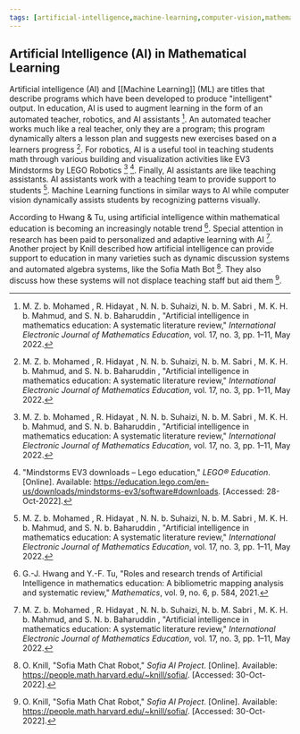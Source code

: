 ```yaml
---
tags: [artificial-intelligence,machine-learning,computer-vision,mathematical-learning]
---
```


## Artificial Intelligence (AI) in Mathematical Learning

Artificial intelligence (AI) and [[Machine Learning]] (ML) are titles that describe programs which have been developed to produce "intelligent" output.  In education, AI is used to augment learning in the form of an automated teacher, robotics, and AI assistants [^1].  An automated teacher works much like a real teacher, only they are a program; this program dynamically alters a lesson plan and suggests new exercises based on a learners progress [^1].  For robotics, AI is a useful tool in teaching students math through various building and visualization activities like EV3 Mindstorms by LEGO Robotics [^1] [^2].  Finally, AI assistants are like teaching assistants.  AI assistants work with a teaching team to provide support to students [^1].  Machine Learning functions in similar ways to AI while computer vision dynamically assists students by recognizing patterns visually.

According to Hwang & Tu, using artificial intelligence within mathematical education is becoming an increasingly notable trend [^3].  Special attention in research has been paid to personalized and adaptive learning with AI [^1].  Another project by Knill described how artificial intelligence can provide support to education in many varieties such as dynamic discussion systems and automated algebra systems, like the Sofia Math Bot [^4].  They also discuss how these systems will not displace teaching staff but aid them [^4].

[^1]: M. Z. b. Mohamed , R. Hidayat , N. N. b. Suhaizi, N. b. M. Sabri , M. K. H. b. Mahmud, and S. N. b. Baharuddin , "Artificial intelligence in mathematics education: A systematic literature review," _International Electronic Journal of Mathematics Education_, vol. 17, no. 3, pp. 1–11, May 2022.
[^2]: "Mindstorms EV3 downloads – Lego education," _LEGO® Education_. \[Online\]. Available: https://education.lego.com/en-us/downloads/mindstorms-ev3/software#downloads. \[Accessed: 28-Oct-2022\].
[^3]: G.-J. Hwang and Y.-F. Tu, "Roles and research trends of Artificial Intelligence in mathematics education: A bibliometric mapping analysis and systematic review," _Mathematics_, vol. 9, no. 6, p. 584, 2021.
[^4]: O. Knill, "Sofia Math Chat Robot," _Sofia AI Project_. \[Online\]. Available: https://people.math.harvard.edu/~knill/sofia/. \[Accessed: 30-Oct-2022\].